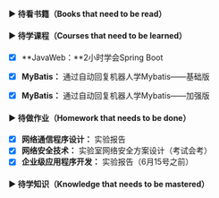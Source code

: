 #### ▶ 待看书籍（Books that need to be read）

#### ▶ 待学课程（Courses that need to be learned）

- [x] **JavaWeb：**2小时学会Spring Boot
- [x] **MyBatis：** 通过自动回复机器人学Mybatis——基础版
- [x] **MyBatis：** 通过自动回复机器人学Mybatis——加强版


#### ▶ 待做作业（Homework that needs to be done）

- [x] **网络通信程序设计：** 实验报告
- [x] **网络安全技术：** 实验室网络安全方案设计（考试会考）
- [x] **企业级应用程序开发：** 实验报告（6月15号之前）

#### ▶ 待学知识（Knowledge that needs to be mastered）

